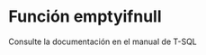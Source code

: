 ﻿---
FunctionName: "emptyifnull"
FunctionType: "Crono"
Autogenerated: true
---

# Función  emptyifnull

Consulte la documentación en el manual de T-SQL
